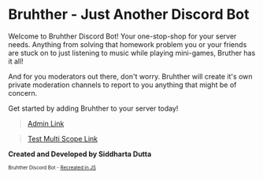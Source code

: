 # Bruhther - Just Another Discord Bot

Welcome to Bruhther Discord Bot! Your one-stop-shop for your server needs. Anything from solving that homework problem you
or your friends are stuck on to just listening to music while playing mini-games, Bruther has it all! 

And for you
moderators out there, don't worry. Bruhther will create it's own private moderation channels to report to you anything
that might be of concern. 

Get started by adding Bruhther to your server today!

> [Admin Link](https://discord.com/api/oauth2/authorize?client_id=880339501413728316&permissions=8&scope=bot%20applications.commands)

> [Test Multi Scope Link](https://discord.com/api/oauth2/authorize?client_id=880339501413728316&permissions=4228250870&scope=bot)

**Created and Developed by Siddharta Dutta**

<sub><sup>Bruhther Discord Bot - [Recreated in JS](https://github.com/SiddhartaDutta/Bruhther---GPMOB)</sup></sub>
